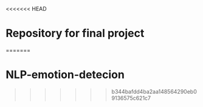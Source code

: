 <<<<<<< HEAD
# Repository for final project
=======
# NLP-emotion-detecion
>>>>>>> b344bafdd4ba2aa148564290eb09136575c621c7
